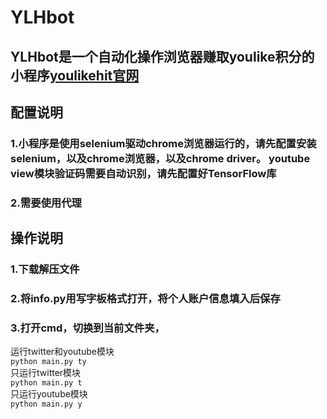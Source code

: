 # YLHbot
## YLHbot是一个自动化操作浏览器赚取youlike积分的小程序[youlikehit官网](https://www.youlikehits.com/stats.php)  
## 配置说明
### 1.小程序是使用selenium驱动chrome浏览器运行的，请先配置安装selenium，以及chrome浏览器，以及chrome driver。  youtube view模块验证码需要自动识别，请先配置好TensorFlow库  
### 2.需要使用代理  
## 操作说明  
### 1.下载解压文件      
### 2.将info.py用写字板格式打开，将个人账户信息填入后保存  
### 3.打开cmd，切换到当前文件夹，
运行twitter和youtube模块   
`python main.py ty`    
只运行twitter模块  
`python main.py t`    
只运行youtube模块  
`python main.py y`    
    
    

